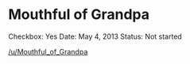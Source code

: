 # Mouthful of Grandpa

Checkbox: Yes
Date: May 4, 2013
Status: Not started

[/u/Mouthful_of_Grandpa](https://www.reddit.com/u/Mouthful_of_Grandpa/)